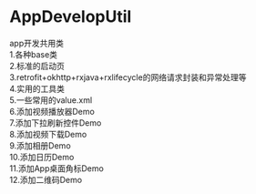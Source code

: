 # AppDevelopUtil
app开发共用类</br>
1.各种base类</br>
2.标准的启动页</br>
3.retrofit+okhttp+rxjava+rxlifecycle的网络请求封装和异常处理等</br>
4.实用的工具类</br>
5.一些常用的value.xml</br>
6.添加视频播放器Demo</br>
7.添加下拉刷新控件Demo</br>
8.添加视频下载Demo</br>
9.添加相册Demo</br>
10.添加日历Demo</br>
11.添加App桌面角标Demo</br>
12.添加二维码Demo</br>

